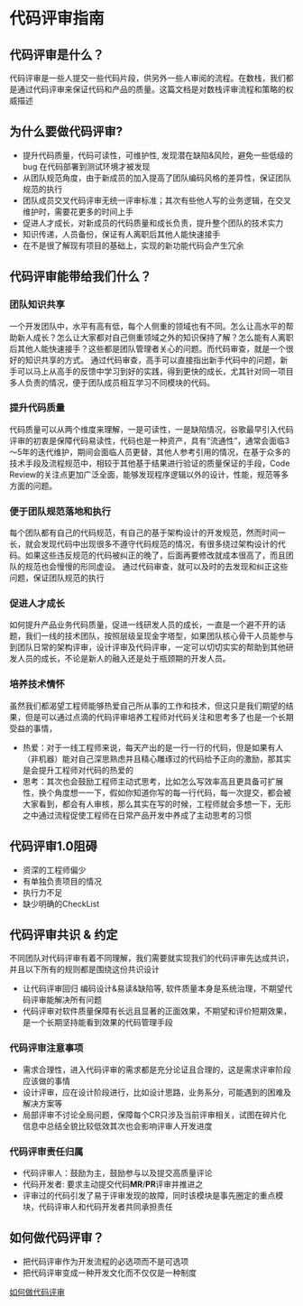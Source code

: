 # 代码评审指南

## 代码评审是什么？

代码评审是一些人提交一些代码片段，供另外一些人审阅的流程。在数栈，我们都是通过代码评审来保证代码和产品的质量。这篇文档是对数栈评审流程和策略的权威描述

## 为什么要做代码评审?

+ 提升代码质量，代码可读性，可维护性, 发现潜在缺陷&风险，避免一些低级的 bug 在代码部署到测试环境才被发现
+ 从团队规范角度，由于新成员的加入提高了团队编码风格的差异性，保证团队规范的执行
+ 团队成员交叉代码评审无统一评审标准；其次有些他人写的业务逻辑，在交叉维护时，需要花更多的时间上手
+ 促进人才成长，对新成员的代码质量和成长负责，提升整个团队的技术实力
+ 知识传递，人员备份，保证有人离职后其他人能快速接手
+ 在不是很了解现有项目的基础上，实现的新功能代码会产生冗余

## 代码评审能带给我们什么？

### 团队知识共享

  一个开发团队中，水平有高有低，每个人侧重的领域也有不同。怎么让高水平的帮助新人成长？怎么让大家都对自己侧重领域之外的知识保持了解？怎么能有人离职后其他人能快速接手？这些都是团队管理者关心的问题。而代码审查，就是一个很好的知识共享的方式。
通过代码审查，高手可以直接指出新手代码中的问题，新手可以马上从高手的反馈中学习到好的实践，得到更快的成长，尤其针对同一项目多人负责的情况，便于团队成员相互学习不同模块的代码。

### 提升代码质量

   代码质量可以从两个维度来理解，一是可读性，一是缺陷情况，谷歌最早引入代码评审的初衷是保障代码易读性，代码也是一种资产，具有“流通性”，通常会面临3～5年的迭代维护，期间会面临人员更替，其他人参考引用的情况，在基于众多的技术手段及流程规范中，相较于其他基于结果进行验证的质量保证的手段，Code Review的关注点更加广泛全面，能够发现程序逻辑以外的设计，性能，规范等多方面的问题。

### 便于团队规范落地和执行

  每个团队都有自己的代码规范，有自己的基于架构设计的开发规范，然而时间一长，就会发现代码中出现很多不遵守代码规范的情况，有很多绕过架构设计的代码。如果这些违反规范的代码被纠正的晚了，后面再要修改就成本很高了，而且团队的规范也会慢慢的形同虚设。
通过代码审查，就可以及时的去发现和纠正这些问题，保证团队规范的执行

### 促进人才成长

   如何提升产品业务代码质量，促进一线研发人员的成长，一直是一个避不开的话题，我们一线的技术团队，按照层级呈现金字塔型，如果团队核心骨干人员能参与到团队日常的架构评审，设计评审及代码评审，一定可以切切实实的帮助到其他研发人员的成长，不论是新人的融入还是处于瓶颈期的开发人员。

### 培养技术情怀

   虽然我们都渴望工程师能够热爱自己所从事的工作和技术，但这只是我们期望的结果，但是可以通过点滴的代码评审培养工程师对代码关注和思考多了也是一个长期受益的事情，

+ 热爱：对于一线工程师来说，每天产出的是一行一行的代码，但是如果有人（非机器）能对自己深思熟虑并且精心雕琢过的代码给予正向的激励，那其实是会提升工程师对代码的热爱的
+ 思考：其次也会鼓励工程师主动式思考，比如怎么写效率高且更具备可扩展性，换个角度想一一下，假如你知道你写的每一行代码，每一次提交，都会被大家看到，都会有人审核，那么其实在写的时候，工程师就会多想一下，无形之中通过流程促使工程师在日常产品开发中养成了主动思考的习惯

## 代码评审1.0阻碍

+ 资深的工程师偏少
+ 有单独负责项目的情况
+ 执行力不足
+ 缺少明确的CheckList

## 代码评审共识 & 约定

   不同团队对代码评审有着不同理解，我们需要就实现我们的代码评审先达成共识，并且以下所有的规则都是围绕这份共识设计

+ 让代码评审回归
编码设计&易读&缺陷等, 软件质量本身是系统治理，不期望代码评审能解决所有问题
+ 代码评审对软件质量保障有长远且显著的正面效果，不期望和评价短期效果，是一个长期坚持能看到效果的代码管理手段

### 代码评审注意事项

+ 需求合理性，进入代码评审的需求都是充分论证且合理的，这是需求评审阶段应该做的事情
+ 设计评审，应在设计阶段进行，比如设计思路，业务系分，可能遇到的困难及解决方案等
+ 局部评审不讨论全局问题，保障每个CR只涉及当前评审相关，试图在碎片化信息中总结全貌比较低效其次也会影响评审人开发进度

### 代码评审责任归属

+ 代码评审人：鼓励为主，鼓励参与以及提交高质量评论
+ 代码开发者: 要求主动提交代码**MR**/**PR**评审并推进之
+ 评审过的代码引发了易于评审发现的故障，同时该模块是事先圈定的重点模块，代码评审人和代码开发者共同承担责任

## 如何做代码评审？

+ 把代码评审作为开发流程的必选项而不是可选项
+ 把代码评审变成一种开发文化而不仅仅是一种制度

[如何做代码评审](CodeReview/index.md)
